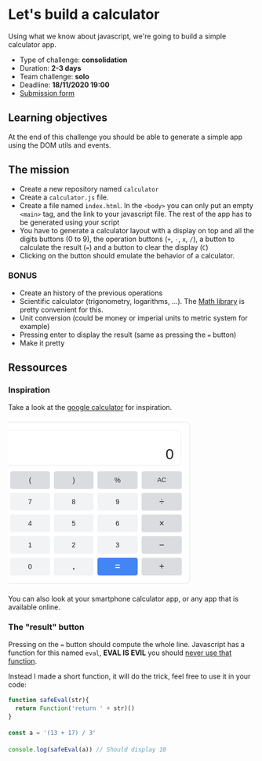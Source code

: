 # Let's build a calculator

Using what we know about javascript, we're going to build a simple calculator app.

- Type of challenge: **consolidation**  
- Duration: **2-3 days**  
- Team challenge: **solo**
- Deadline: **18/11/2020 19:00**
- [Submission form](https://forms.gle/UmTTfyF59kueUYhh7)

## Learning objectives

At the end of this challenge you should be able to generate a simple app using the DOM utils and events.

## The mission

- Create a new repository named `calculator`
- Create a `calculator.js` file.
- Create a file named `index.html`. In the `<body>` you can only put an empty `<main>` tag, and the link to your javascript file. The rest of the app has to be generated using your script
- You have to generate a calculator layout with a display on top and all the digits buttons (0 to 9), the operation buttons (`+`, `-`, `x`, `/`), a button to calculate the result (`=`) and a button to clear the display (`C`)
- Clicking on the button should emulate the behavior of a calculator.



### BONUS

- Create an history of the previous operations
- Scientific calculator (trigonometry, logarithms, ...). The [Math library](https://developer.mozilla.org/en-US/docs/Web/JavaScript/Reference/Global_Objects/Math) is pretty convenient for this.
- Unit conversion (could be money or imperial units to metric system for example)
- Pressing enter to display the result (same as pressing the `=` button)
- Make it pretty

## Ressources

### Inspiration

Take a look at the [google calculator](https://www.google.com/search?q=calculator) for inspiration.

![google calculator](calculator.png)

You can also look at your smartphone calculator app, or any app that is available online.

### The "result" button

Pressing on the `=` button should compute the whole line. Javascript has a function for this named `eval`, **EVAL IS EVIL** you should [never use that function](https://www.digitalocean.com/community/tutorials/js-eval).

Instead I made a short function, it will do the trick, feel free to use it in your code:
```javascript
function safeEval(str){
  return Function('return ' + str)()
}

const a = '(13 + 17) / 3'

console.log(safeEval(a)) // Should display 10
```